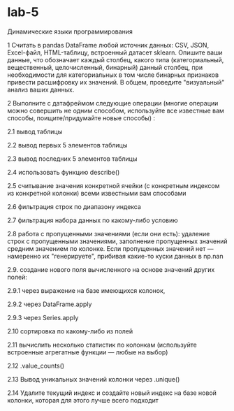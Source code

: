 # lab-5
Динамические языки программирования

1 Считать в pandas DataFrame любой источник данных: CSV, JSON, Excel-файл, HTML-таблицу, встроенный датасет sklearn. Опишите ваши данные, что обозначает каждый столбец, какого типа (категориальный, вещественный, целочисленный, бинарный) данный столбец, при необходимости для категориальных в том числе бинарных признаков привести расшифровку их значений. В общем, проведите "визуальный" анализ ваших данных.

2 Выполните с датафреймом следующие операции (многие операции можно совершить не одним способом, используйте все известные вам способы, поищите/придумайте новые способы) :

2.1 вывод таблицы

2.2 вывод первых 5 элементов таблицы

2.3 вывод последних 5 элементов таблицы

2.4 использовать функцию describe()

2.5 считывание значения конкретной ячейки (с конкретным индексом из конкретной колонки) всеми известными вам способами

2.6 фильтрация строк по диапазону индекса

2.7 фильтрация набора данных по какому-либо условию

2.8 работа с пропущенными значениями (если они есть): удаление строк с пропущенными значениями, заполнение пропущенных значений средним значением по колонке. Если пропущенных значений нет — намеренно их "генерируете", прибивая какие-то куски данных в np.nan

2.9. создание нового поля вычисленного на основе значений других полей:

2.9.1 через выражение на базе имеющихся колонок,

2.9.2 через DataFrame.apply

2.9.3 через Series.apply

2.10 сортировка по какому-либо из полей

2.11 вычислить несколько статистик по колонкам (используйте встроенные агрегатные функции — любые на выбор)

2.12 .value_counts()

2.13 Вывод уникальных значений колонки через .unique()

2.14 Удалите текущий индекс и создайте новый индекс на базе новой колонки, которая для этого лучше всего подходит
